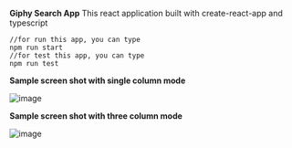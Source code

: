 **Giphy Search App**
This react application built with create-react-app and typescript

    //for run this app, you can type
    npm run start
    //for test this app, you can type
    npm run test

**Sample screen shot with single column mode**

![image](https://user-images.githubusercontent.com/11095906/63639688-2f77f080-c69f-11e9-8a82-129123507961.png)


**Sample screen shot with three column mode**

![image](https://user-images.githubusercontent.com/11095906/63639698-43bbed80-c69f-11e9-8be4-a8d3d6941c62.png)

